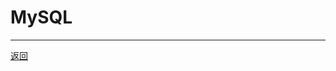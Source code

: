 # MySQL

---

[返回](/repository/databases/RDBMS/README.md#mysqlrepositorydatabasesrdbmsmysqlreadmemdmysql)